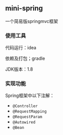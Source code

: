 ## mini-spring

一个简易版springmvc框架

### 使用工具

代码运行：idea

依赖及打包；gradle

JDK版本：1.8

### 实现功能

Spring框架中以下注解：

- `@Controller`
- `@RequestMapping` 
- `@RequestParam`
- `@Autowired`
- `@Bean`
